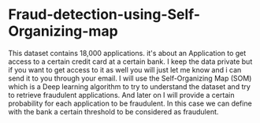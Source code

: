 # Fraud-detection-using-Self-Organizing-map
This dataset contains 18,000 applications. it's about an Application to get access to a certain credit card at a certain bank. I keep the data private but if you want to get access to it as well you will just let me know and i can send it to you through your email. I will use the Self-Organizing Map (SOM) which is a Deep learning algorithm to try to understand the dataset and try to retrieve fraudulent applications. And later on I will provide a certain probability for each application to be fraudulent. In this case we can define with the bank  a certain threshold to be considered as fraudulent.
